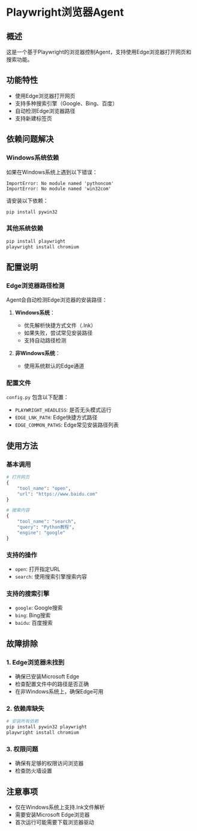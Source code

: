 # Playwright浏览器Agent

## 概述
这是一个基于Playwright的浏览器控制Agent，支持使用Edge浏览器打开网页和搜索功能。

## 功能特性
- 使用Edge浏览器打开网页
- 支持多种搜索引擎（Google、Bing、百度）
- 自动检测Edge浏览器路径
- 支持新建标签页

## 依赖问题解决

### Windows系统依赖
如果在Windows系统上遇到以下错误：
```
ImportError: No module named 'pythoncom'
ImportError: No module named 'win32com'
```

请安装以下依赖：
```bash
pip install pywin32
```

### 其他系统依赖
```bash
pip install playwright
playwright install chromium
```

## 配置说明

### Edge浏览器路径检测
Agent会自动检测Edge浏览器的安装路径：

1. **Windows系统**：
   - 优先解析快捷方式文件（.lnk）
   - 如果失败，尝试常见安装路径
   - 支持自动路径检测

2. **非Windows系统**：
   - 使用系统默认的Edge通道

### 配置文件
`config.py` 包含以下配置：
- `PLAYWRIGHT_HEADLESS`: 是否无头模式运行
- `EDGE_LNK_PATH`: Edge快捷方式路径
- `EDGE_COMMON_PATHS`: Edge常见安装路径列表

## 使用方法

### 基本调用
```python
# 打开网页
{
    "tool_name": "open",
    "url": "https://www.baidu.com"
}

# 搜索内容
{
    "tool_name": "search", 
    "query": "Python教程",
    "engine": "google"
}
```

### 支持的操作
- `open`: 打开指定URL
- `search`: 使用搜索引擎搜索内容

### 支持的搜索引擎
- `google`: Google搜索
- `bing`: Bing搜索  
- `baidu`: 百度搜索

## 故障排除

### 1. Edge浏览器未找到
- 确保已安装Microsoft Edge
- 检查配置文件中的路径是否正确
- 在非Windows系统上，确保Edge可用

### 2. 依赖库缺失
```bash
# 安装所有依赖
pip install pywin32 playwright
playwright install chromium
```

### 3. 权限问题
- 确保有足够的权限访问浏览器
- 检查防火墙设置

## 注意事项
- 仅在Windows系统上支持.lnk文件解析
- 需要安装Microsoft Edge浏览器
- 首次运行可能需要下载浏览器驱动 